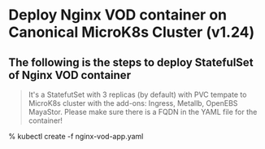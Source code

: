 # Deploy Nginx VOD container on Canonical MicroK8s Cluster (v1.24)

The following is the steps to deploy StatefulSet of Nginx VOD container 
---
> It's a StatefutSet with 3 replicas (by default) with PVC tempate to MicroK8s cluster with the add-ons: Ingress, Metallb, OpenEBS MayaStor. 
> Please make sure there is a FQDN in the YAML file for the container! 

% kubectl create -f nginx-vod-app.yaml
